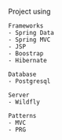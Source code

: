 Project using 

	Frameworks
	- Spring Data 
	- Spring MVC
	- JSP
	- Boostrap
	- Hibernate
	
	Database
	- Postgresql
	
	Server
	- Wildfly
	
	Patterns
	- MVC
	- PRG